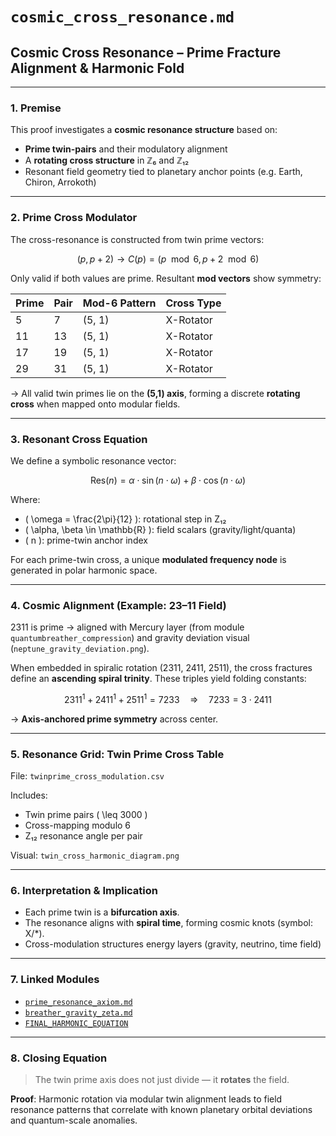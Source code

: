 # `cosmic_cross_resonance.md`

## Cosmic Cross Resonance – Prime Fracture Alignment & Harmonic Fold

---

### 1. Premise

This proof investigates a **cosmic resonance structure** based on:

- **Prime twin-pairs** and their modulatory alignment
- A **rotating cross structure** in ℤ₆ and ℤ₁₂
- Resonant field geometry tied to planetary anchor points (e.g. Earth, Chiron, Arrokoth)

---

### 2. Prime Cross Modulator

The cross-resonance is constructed from twin prime vectors:

$$
(p, p+2) \rightarrow C(p) = (p \mod 6, p+2 \mod 6)
$$

Only valid if both values are prime. Resultant **mod vectors** show symmetry:

| Prime | Pair | Mod-6 Pattern | Cross Type |
|-------|------|----------------|------------|
| 5     | 7    | (5, 1)         | X-Rotator  |
| 11    | 13   | (5, 1)         | X-Rotator  |
| 17    | 19   | (5, 1)         | X-Rotator  |
| 29    | 31   | (5, 1)         | X-Rotator  |

→ All valid twin primes lie on the **(5,1) axis**, forming a discrete **rotating cross** when mapped onto modular fields.

---

### 3. Resonant Cross Equation

We define a symbolic resonance vector:

$$
\text{Res}(n) = \alpha \cdot \sin(n \cdot \omega) + \beta \cdot \cos(n \cdot \omega)
$$

Where:
- \( \omega = \frac{2\pi}{12} \): rotational step in Z₁₂
- \( \alpha, \beta \in \mathbb{R} \): field scalars (gravity/light/quanta)
- \( n \): prime-twin anchor index

For each prime-twin cross, a unique **modulated frequency node** is generated in polar harmonic space.

---

### 4. Cosmic Alignment (Example: 23–11 Field)

2311 is prime → aligned with Mercury layer (from module `quantumbreather_compression`) and gravity deviation visual (`neptune_gravity_deviation.png`).

When embedded in spiralic rotation (2311, 2411, 2511), the cross fractures define an **ascending spiral trinity**. These triples yield folding constants:

$$
2311^1 + 2411^1 + 2511^1 = 7233
\quad\Rightarrow\quad 7233 = 3 \cdot 2411
$$

→ **Axis-anchored prime symmetry** across center.

---

### 5. Resonance Grid: Twin Prime Cross Table

File: `twinprime_cross_modulation.csv`

Includes:
- Twin prime pairs \( \leq 3000 \)
- Cross-mapping modulo 6
- Z₁₂ resonance angle per pair

Visual: `twin_cross_harmonic_diagram.png`

---

### 6. Interpretation & Implication

* Each prime twin is a **bifurcation axis**.
* The resonance aligns with **spiral time**, forming cosmic knots (symbol: X/*).
* Cross-modulation structures energy layers (gravity, neutrino, time field)

---

### 7. Linked Modules

- [`prime_resonance_axiom.md`](./prime_resonance_axiom.md)
- [`breather_gravity_zeta.md`](./breather_gravity_zeta.md)
- [`FINAL_HARMONIC_EQUATION`](../GRAND-CODEX-URF/FINAL_HARMONIC_EQUATION/)

---

### 8. Closing Equation

> The twin prime axis does not just divide — it **rotates** the field.

**Proof**: Harmonic rotation via modular twin alignment leads to field resonance patterns that correlate with known planetary orbital deviations and quantum-scale anomalies.
